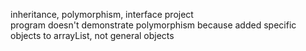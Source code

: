 inheritance, polymorphism, interface project  
program doesn't demonstrate polymorphism because added specific objects to arrayList, not general objects
